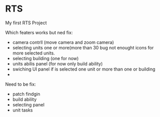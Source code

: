 # RTS
My first RTS Project

Which featers works but ned fix:

- camera contrll (move camera and zoom camera)
- selecting units one or more(more than 30 bug not enought icons for more selected units.
- selecting building (one for now)
- units abilis panel (for now only build ability)
- swiching UI panel if is selected one unit or more than one or building
- 


Need to be fix:
- patch findgin 
- build ability
- selecting panel
- unit tasks 
